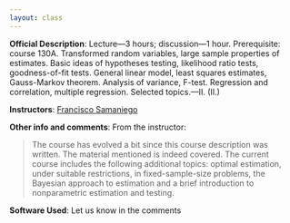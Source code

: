 ```yaml
---
layout: class
---
```


**Official Description**: Lecture—3 hours; discussion—1 hour. Prerequisite: course 130A. Transformed random variables, large sample properties of estimates. Basic ideas of hypotheses testing, likelihood ratio tests, goodness-of-fit tests. General linear model, least squares estimates, Gauss-Markov theorem. Analysis of variance, F-test. Regression and correlation, multiple regression. Selected topics.—II. (II.)

**Instructors**: [Francisco Samaniego](http://anson.ucdavis.edu/~samanieg/)

**Other info and comments**: From the instructor:

>The course has evolved a bit since this course description was written.  The material mentioned is indeed covered.  The current course includes the following additional topics: optimal estimation, under suitable restrictions, in fixed-sample-size problems, the Bayesian approach to estimation and a brief introduction to nonparametric estimation and testing.

**Software Used**: Let us know in the comments